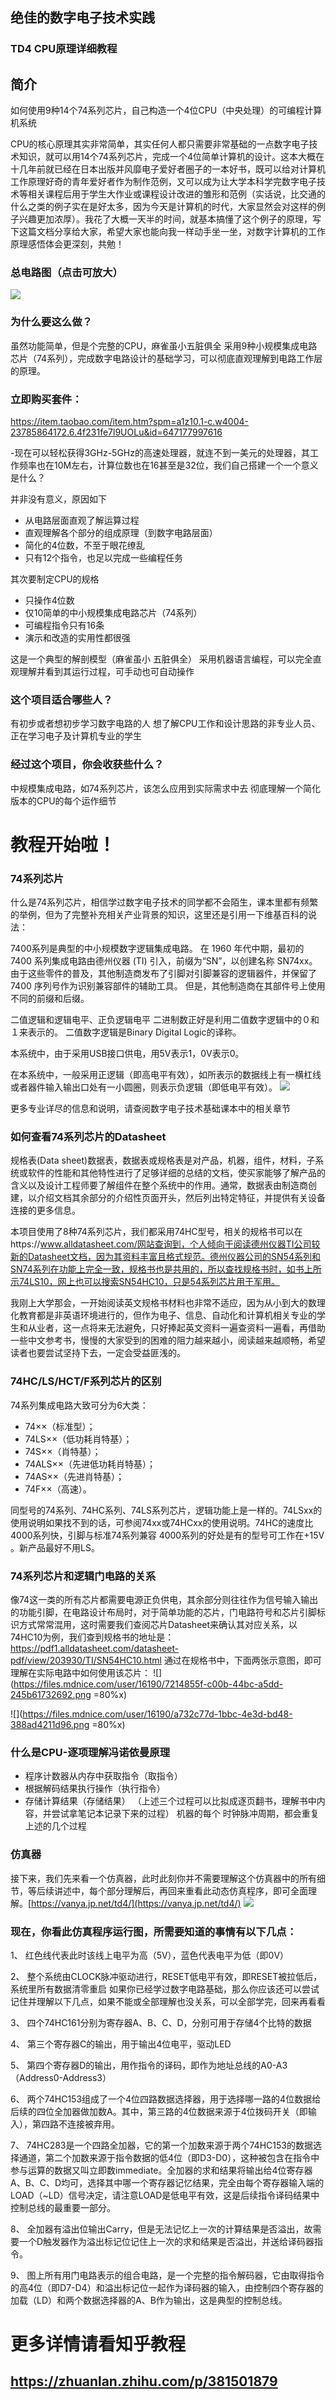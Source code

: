 ## 绝佳的数字电子技术实践

### TD4 CPU原理详细教程
## 简介
如何使用9种14个74系列芯片，自己构造一个4位CPU（中央处理）的可编程计算机系统
 
CPU的核心原理其实非常简单，其实任何人都只需要非常基础的一点数字电子技术知识，就可以用14个74系列芯片，完成一个4位简单计算机的设计。这本大概在十几年前就已经在日本出版并风靡电子爱好者圈子的一本好书，既可以给对计算机工作原理好奇的青年爱好者作为制作范例，又可以成为让大学本科学完数字电子技术等相关课程后用于学生大作业或课程设计改进的雏形和范例（实话说，比交通的什么之类的例子实在是好太多，因为今天是计算机的时代，大家显然会对这样的例子兴趣更加浓厚）。我花了大概一天半的时间，就基本搞懂了这个例子的原理，写下这篇文档分享给大家，希望大家也能向我一样动手坐一坐，对数字计算机的工作原理感悟体会更深刻，共勉！

### 总电路图（点击可放大）

 ![](https://files.mdnice.com/user/16190/ea327aa6-8125-46a9-af5c-a3f2197ce0bd.png)

### 为什么要这么做？
虽然功能简单，但是个完整的CPU，麻雀虽小五脏俱全
采用9种小规模集成电路芯片（74系列），完成数字电路设计的基础学习，可以彻底直观理解到电路工作层的原理。

### 立即购买套件：
https://item.taobao.com/item.htm?spm=a1z10.1-c.w4004-23785864172.6.4f231fe7l9UOLu&id=647177997616

-现在可以轻松获得3GHz-5GHz的高速处理器，就连不到一美元的处理器，其工作频率也在10M左右，计算位数也在16甚至是32位，我们自己搭建一个一个意义是什么？
 
并非没有意义，原因如下
- 从电路层面直观了解运算过程
- 直观理解各个部分的组成原理（到数字电路层面）
- 简化的4位数，不至于眼花缭乱
- 只有12个指令，也足以完成一些编程任务

其次要制定CPU的规格
- 只操作4位数
- 仅10简单的中小规模集成电路芯片（74系列）
- 可编程指令只有16条
- 演示和改造的实用性都很强

这是一个典型的解剖模型（麻雀虽小 五脏俱全）
采用机器语言编程，可以完全直观理解并看到其运行过程，可手动也可自动操作

### 这个项目适合哪些人？
有初步或者想初步学习数字电路的人
想了解CPU工作和设计思路的非专业人员、正在学习电子及计算机专业的学生

### 经过这个项目，你会收获些什么？
中规模集成电路，如74系列芯片，该怎么应用到实际需求中去
彻底理解一个简化版本的CPU的每个运作细节

# 教程开始啦！
### 74系列芯片
什么是74系列芯片，相信学过数字电子技术的同学都不会陌生，课本里都有频繁的举例，但为了完整补充相关产业背景的知识，这里还是引用一下维基百科的说法：

7400系列是典型的中小规模数字逻辑集成电路。 在 1960 年代中期，最初的 7400 系列集成电路由德州仪器 (TI) 引入，前缀为“SN”，以创建名称 SN74xx。 由于这些零件的普及，其他制造商发布了引脚对引脚兼容的逻辑器件，并保留了 7400 序列号作为识别兼容部件的辅助工具。 但是，其他制造商在其部件号上使用不同的前缀和后缀。

二值逻辑和逻辑电平、正负逻辑电平
二进制数正好是利用二值数字逻辑中的０和１来表示的。
二值数字逻辑是Binary Digital Logic的译称。

本系统中，由于采用USB接口供电，用5V表示1，0V表示0。

在本系统中，一般采用正逻辑（即高电平有效），如所表示的数据线上有一横杠线或者器件输入输出口处有一小圆圈，则表示负逻辑（即低电平有效）。
![](https://files.mdnice.com/user/16190/c5ebdbfe-245f-4662-b369-564da536997f.png)

更多专业详尽的信息和说明，请查阅数字电子技术基础课本中的相关章节

### 如何查看74系列芯片的Datasheet
规格表(Data sheet)数据表，数据表或规格表是对产品，机器，组件，材料，子系统或软件的性能和其他特性进行了足够详细的总结的文档，使买家能够了解产品的含义以及设计工程师要了解组件在整个系统中的作用。通常，数据表由制造商创建，以介绍文档其余部分的介绍性页面开头，然后列出特定特征，并提供有关设备连接的更多信息。

本项目使用了8种74系列芯片，我们都采用74HC型号，相关的规格书可以在https://www.alldatasheet.com/网站查询到，个人倾向于阅读德州仪器TI公司较新的Datasheet文档，因为其资料丰富且格式规范。德州仪器公司的SN54系列和SN74系列在功能上完全一致，规格书也是共用的，所以查找规格书时，如书上所示74LS10，网上也可以搜索SN54HC10，只是54系列芯片用于军用。

我刚上大学那会，一开始阅读英文规格书材料也非常不适应，因为从小到大的数理化教育都是非英语环境进行的，但作为电子、信息、自动化和计算机相关专业的学生和从业者，这一点将来无法避免，只好捧起英文资料一遍查资料一遍看，再借助一些中文参考书，慢慢的大家受到的困难的阻力越来越小，阅读越来越顺畅，希望读者也要尝试坚持下去，一定会受益匪浅的。

### 74HC/LS/HCT/F系列芯片的区别
74系列集成电路大致可分为6大类：
- 74××（标准型）；
- 74LS××（低功耗肖特基）；
- 74S××（肖特基）；
- 74ALS××（先进低功耗肖特基）；
- 74AS××（先进肖特基）；
- 74F××（高速）。

同型号的74系列、74HC系列、74LS系列芯片，逻辑功能上是一样的。74LSxx的使用说明如果找不到的话，可参阅74xx或74HCxx的使用说明。74HC的速度比4000系列快，引脚与标准74系列兼容 4000系列的好处是有的型号可工作在+15V 。新产品最好不用LS。

### 74系列芯片和逻辑门电路的关系
像74这一类的所有芯片都需要电源正负供电，其余部分则往往作为信号输入输出的功能引脚，在电路设计布局时，对于简单功能的芯片，门电路符号和芯片引脚标识方式常常混用，这时需要我们查阅芯片Datasheet来确认其对应关系，以74HC10为例，我们查到规格书的地址是：https://pdf1.alldatasheet.com/datasheet-pdf/view/203930/TI/SN54HC10.html
通过在规格书中，下面两张示意图，即可理解在实际电路中如何使用该芯片：
 ![](https://files.mdnice.com/user/16190/7214855f-c00b-44bc-a5dd-245b61732692.png =80%x) 
 
 ![](https://files.mdnice.com/user/16190/a732c77d-1bbc-4e3d-bd48-388ad4211d96.png =80%x)
 

### 什么是CPU-逐项理解冯诺依曼原理
- 程序计数器从内存中获取指令（取指令）
- 根据解码结果执行操作（执行指令）
- 存储计算结果（存储结果）
（上述三个过程可以比拟成逐页翻书，理解书中内容，并尝试拿笔记本记录下来的过程）
机器的每个 时钟脉冲周期，都会重复上述的几个过程

### 仿真器
接下来，我们先来看一个仿真器，此时此刻你并不需要理解这个仿真器中的所有细节，等后续讲述中，每个部分理解后，再回来重看此动态仿真程序，即可全面理解。[https://vanya.jp.net/td4/](https://vanya.jp.net/td4/)
![](https://files.mdnice.com/user/16190/67ca234b-9f1f-43fb-b3a8-034669878bdb.png)

### 现在，你看此仿真程序运行图，所需要知道的事情有以下几点：
1、	红色线代表此时该线上电平为高（5V），蓝色代表电平为低（即0V）

2、	整个系统由CLOCK脉冲驱动进行，RESET低电平有效，即RESET被拉低后，系统里所有数据清零重启
如果你已经学过数字电路基础，那么你应该还可以尝试记住并理解以下几点，如果不能或全部理解也没关系，可以全部学完，回来再看看

3、	四个74HC161分别为寄存器A、B、C、D，分别可用于存储4个比特的数据

4、	第三个寄存器C的输出，用于输出4位电平，驱动LED

5、	第四个寄存器D的输出，用作指令的译码，即作为地址总线的A0-A3（Address0-Address3）

6、	两个74HC153组成了一个4位四路数据选择器，用于选择哪一路的4位数据给后续的四位全加器做加数A。其中，第三路的4位数据来源于4位拨码开关（即输入），第四路不连接被弃用。

7、	74HC283是一个四路全加器，它的第一个加数来源于两个74HC153的数据选择通道，第二个加数来源于指令数据的低4位（即D3-D0），这种被包含在指令中参与运算的数据又叫立即数immediate。全加器的求和结果将输出给4位寄存器A、B、C、D均可，选择其中哪一个寄存器记忆结果，完全由每个寄存器输入端的LOAD（~LD）信号决定，请注意LOAD是低电平有效，这是后续指令译码结果中控制总线的最重要一部分。

8、	全加器有溢出位输出Carry，但是无法记忆上一次的计算结果是否溢出，故需要一个D触发器作为溢出标记位记住上一次的求和结果是否溢出，并送给译码器指令。

9、	图上所有用门电路表示的组合电路，是一个完整的指令解码器，它由取得指令的高4位（即D7-D4）和溢出标记位一起作为译码器的输入，由控制四个寄存器的加载（LD）和两个数据选择器的A、B作为输出，这是典型的控制总线。


# 更多详情请看知乎教程
## https://zhuanlan.zhihu.com/p/381501879
